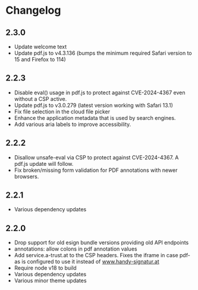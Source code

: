 # Changelog

## 2.3.0

* Update welcome text
* Update pdf.js to v4.3.136 (bumps the minimum required Safari version to 15 and Firefox to 114)

## 2.2.3

* Disable eval() usage in pdf.js to protect against CVE-2024-4367 even without a CSP active.
* Update pdf.js to v3.0.279 (latest version working with Safari 13.1)
* Fix file selection in the cloud file picker
* Enhance the application metadata that is used by search engines.
* Add various aria labels to improve accessibility.

## 2.2.2

* Disallow unsafe-eval via CSP to protect against CVE-2024-4367.
  A pdf.js update will follow.
* Fix broken/missing form validation for PDF annotations with newer browsers.

## 2.2.1

* Various dependency updates

## 2.2.0

* Drop support for old esign bundle versions providing old API endpoints
* annotations: allow colons in pdf annotation values
* Add service.a-trust.at to the CSP headers. Fixes the iframe in case pdf-as is
  configured to use it instead of www.handy-signatur.at
* Require node v18 to build
* Various dependency updates
* Various minor theme updates
